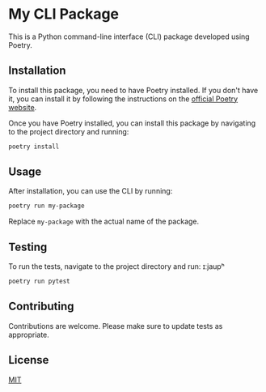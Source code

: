 # My CLI Package

This is a Python command-line interface (CLI) package developed using Poetry.

## Installation

To install this package, you need to have Poetry installed. If you don't have it, you can install it by following the instructions on the [official Poetry website](https://python-poetry.org/docs/#installation).

Once you have Poetry installed, you can install this package by navigating to the project directory and running:

```bash
poetry install
```

## Usage

After installation, you can use the CLI by running:

```bash
poetry run my-package
```

Replace `my-package` with the actual name of the package.

## Testing

To run the tests, navigate to the project directory and run:
ɪːjaupʰ
```bash
poetry run pytest
```

## Contributing

Contributions are welcome. Please make sure to update tests as appropriate.

## License

[MIT](https://choosealicense.com/licenses/mit/)